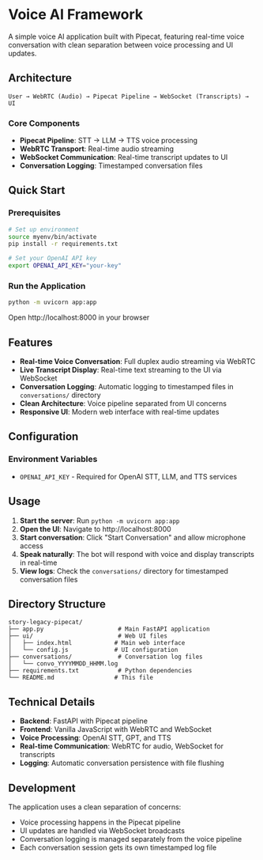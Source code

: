 # Voice AI Framework

A simple voice AI application built with Pipecat, featuring real-time voice conversation with clean separation between voice processing and UI updates.

## Architecture

```
User → WebRTC (Audio) → Pipecat Pipeline → WebSocket (Transcripts) → UI
```

### Core Components

- **Pipecat Pipeline**: STT → LLM → TTS voice processing
- **WebRTC Transport**: Real-time audio streaming
- **WebSocket Communication**: Real-time transcript updates to UI
- **Conversation Logging**: Timestamped conversation files

## Quick Start

### Prerequisites
```bash
# Set up environment
source myenv/bin/activate
pip install -r requirements.txt

# Set your OpenAI API key
export OPENAI_API_KEY="your-key"
```

### Run the Application
```bash
python -m uvicorn app:app
```

Open http://localhost:8000 in your browser

## Features

- **Real-time Voice Conversation**: Full duplex audio streaming via WebRTC
- **Live Transcript Display**: Real-time text streaming to the UI via WebSocket
- **Conversation Logging**: Automatic logging to timestamped files in `conversations/` directory
- **Clean Architecture**: Voice pipeline separated from UI concerns
- **Responsive UI**: Modern web interface with real-time updates

## Configuration

### Environment Variables
- `OPENAI_API_KEY` - Required for OpenAI STT, LLM, and TTS services

## Usage

1. **Start the server**: Run `python -m uvicorn app:app`
2. **Open the UI**: Navigate to http://localhost:8000
3. **Start conversation**: Click "Start Conversation" and allow microphone access
4. **Speak naturally**: The bot will respond with voice and display transcripts in real-time
5. **View logs**: Check the `conversations/` directory for timestamped conversation files

## Directory Structure

```
story-legacy-pipecat/
├── app.py                     # Main FastAPI application
├── ui/                        # Web UI files
│   ├── index.html            # Main web interface
│   └── config.js             # UI configuration
├── conversations/             # Conversation log files
│   └── convo_YYYYMMDD_HHMM.log
├── requirements.txt           # Python dependencies
└── README.md                 # This file
```

## Technical Details

- **Backend**: FastAPI with Pipecat pipeline
- **Frontend**: Vanilla JavaScript with WebRTC and WebSocket
- **Voice Processing**: OpenAI STT, GPT, and TTS
- **Real-time Communication**: WebRTC for audio, WebSocket for transcripts
- **Logging**: Automatic conversation persistence with file flushing

## Development

The application uses a clean separation of concerns:
- Voice processing happens in the Pipecat pipeline
- UI updates are handled via WebSocket broadcasts
- Conversation logging is managed separately from the voice pipeline
- Each conversation session gets its own timestamped log file